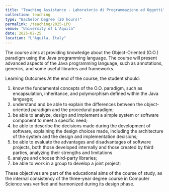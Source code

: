 ```yaml
---
title: "Teaching Assistance - Laboratorio di Programmazione ad Oggetti"
collection: teaching
type: "Bachelor Degree (20 hours)"
permalink: /teaching/2025-LPO
venue: "University of L'Aquila"
date: 2025-02-25
location: "L'Aquila, Italy"
---
```


The course aims at providing knowledge about the Object-Oriented (O.O.) paradigm using the Java programming language. The course will present advanced aspects of the Java programming language, such as annotations, generics, and some useful libraries and frameworks.

Learning Outcomes
At the end of the course, the student should:
1. know the fundamental concepts of the O.O. paradigm, such as encapsulation, inheritance, and polymorphism defined within the Java language;
2. understand and be able to explain the differences between the object-oriented paradigm and the procedural paradigm;
3. be able to analyze, design and implement a simple system or software component to meet a specific need;
4. be able to describe the decisions made during the development of software, explaining the design choices made, including the architecture of the system and the design and implementation decisions;
5. be able to evaluate the advantages and disadvantages of software projects, both those developed internally and those created by third parties, analyzing their strengths and limitations
8. analyze and choose third-party libraries;
7. be able to work in a group to develop a joint project;

These objectives are part of the educational aims of the course of study, as the internal consistency of the three-year degree course in Computer Science was verified and harmonized during its design phase.
